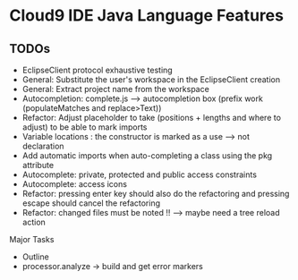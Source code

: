 # Cloud9 IDE Java Language Features

## TODOs
* EclipseClient protocol exhaustive testing
* General: Substitute the user's workspace in the EclipseClient creation
* General: Extract project name from the workspace
* Autocompletion: complete.js --> autocompletion box (prefix work (populateMatches and replace>Text))
* Refactor: Adjust placeholder to take (positions + lengths and where to adjust) to be able to mark imports
* Variable locations : the constructor is marked as a use --> not declaration
* Add automatic imports when auto-completing a class using the pkg attribute
* Autocomplete: private, protected and public access constraints
* Autocomplete: access icons
* Refactor: pressing enter key should also do the refactoring and pressing escape should cancel the refactoring
* Refactor: changed files must be noted !! --> maybe need a tree reload action

Major Tasks
* Outline
* processor.analyze -> build and get error markers